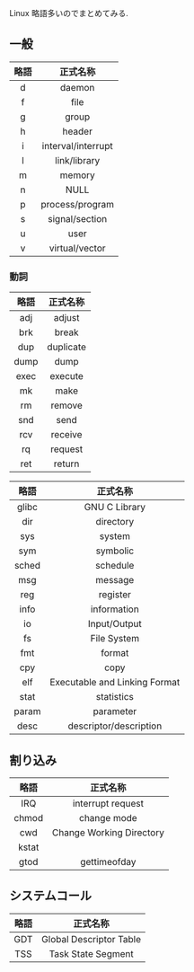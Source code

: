 
Linux 略語多いのでまとめてみる.

## 一般

| 略語 | 正式名称 |
|:-:|:-:|
| d | daemon |
| f | file |
| g | group |
| h | header |
| i | interval/interrupt |
| l | link/library |
| m | memory |
| n | NULL |
| p | process/program |
| s | signal/section |
| u | user |
| v | virtual/vector |

### 動詞

| 略語 | 正式名称 |
|:-:|:-:|
| adj | adjust |
| brk | break |
| dup | duplicate |
| dump | dump |
| exec | execute |
| mk | make |
| rm | remove |
| snd | send |
| rcv | receive |
| rq | request |
| ret | return |

| 略語 | 正式名称 |
|:-:|:-:|
| glibc | GNU C Library |
| dir | directory |
| sys | system |
| sym | symbolic |
| sched | schedule |
| msg | message |
| reg | register |
| info | information |
| io | Input/Output |
| fs | File System |
| fmt | format |
| cpy | copy |
| elf | Executable and Linking Format |
| stat | statistics |
| param | parameter |
| desc | descriptor/description |

## 割り込み

| 略語 | 正式名称 |
|:-:|:-:|
| IRQ | interrupt request |
| chmod | change mode |
| cwd | Change Working Directory |
| kstat |  |
| gtod | gettimeofday |

## システムコール

| 略語 | 正式名称 |
|:-:|:-:|
| GDT | Global Descriptor Table |
| TSS | Task State Segment |
